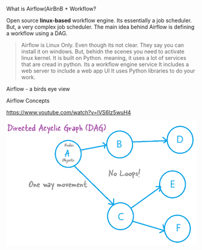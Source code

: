 What is Airflow(AirBnB + Workflow?

Open source **linux-based** workflow engine. Its essentially a job scheduler. But, a very complex job scheduler. The main idea behind Airflow is defining a workflow using a DAG.

> Airflow is Linux Only. Even though its not clear. They say you can install it on windows. But, behidn the scenes you need to activate linux kernel.
> It is built on Python. meaning, it uses a lot of services that are cread in python.
> Its a workflow engine service
> It includes a web server to include a web app UI
> It uses Python libraries to do your work.

Airflow - a birds eye view

Airflow Concepts

https://www.youtube.com/watch?v=lVS6lz5wuH4

![](2024-08-09-21-04-12.png)